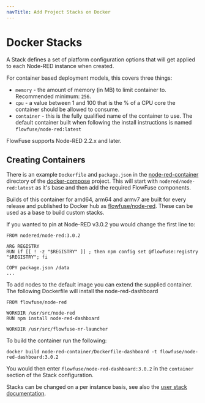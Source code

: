 ```yaml
---
navTitle: Add Project Stacks on Docker
---
```


# Docker Stacks

A Stack defines a set of platform configuration options that will get
applied to each Node-RED instance when created.

For container based deployment models, this covers three things:

 - `memory` - the amount of memory (in MB) to limit container to. Recommended minimum: `256`.
 - `cpu` - a value between 1 and 100 that is the % of a CPU core the container should be allowed to consume.
 - `container` - this is the fully qualified name of the container to use. The default container built when following the install instructions is named `flowfuse/node-red:latest`

FlowFuse supports Node-RED 2.2.x and later.

## Creating Containers

There is an example `Dockerfile` and `package.json` in the [node-red-container](https://github.com/FlowFuse/docker-compose/tree/main/node-red-container) 
directory of the [docker-compose](https://github.com/FlowFuse/docker-compose) project. This will start with `nodered/node-red:latest` 
as it's base and then add the required FlowFuse components.

Builds of this container for amd64, arm64 and armv7 are built for every release and published to Docker hub as [flowfuse/node-red](https://hub.docker.com/r/flowfuse/node-red). These can be used as a base to build custom stacks.

If you wanted to pin at Node-RED v3.0.2 you would change the first line to:

```docker
FROM nodered/node-red:3.0.2

ARG REGISTRY
RUN if [[ ! -z "$REGISTRY" ]] ; then npm config set @flowfuse:registry "$REGISTRY"; fi

COPY package.json /data
...
```

To add nodes to the default image you can extend the supplied container.
The following Dockerfile will install the node-red-dashboard

```docker
FROM flowfuse/node-red

WORKDIR /usr/src/node-red
RUN npm install node-red-dashboard

WORKDIR /usr/src/flowfuse-nr-launcher
```

To build the container run the following:

```shell
docker build node-red-container/Dockerfile-dashboard -t flowfuse/node-red-dashboard:3.0.2
```

You would then enter `flowfuse/node-red-dashboard:3.0.2` in the `container` section
of the Stack configuration.

Stacks can be changed on a per instance basis, see also the
[user stack documentation](../../user/changestack.md).
